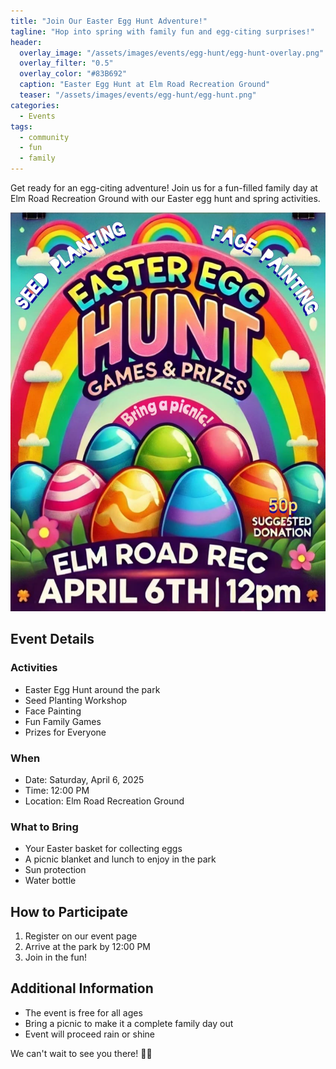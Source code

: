 ```yaml
---
title: "Join Our Easter Egg Hunt Adventure!"
tagline: "Hop into spring with family fun and egg-citing surprises!"
header:
  overlay_image: "/assets/images/events/egg-hunt/egg-hunt-overlay.png"
  overlay_filter: "0.5"
  overlay_color: "#83B692"
  caption: "Easter Egg Hunt at Elm Road Recreation Ground"
  teaser: "/assets/images/events/egg-hunt/egg-hunt.png"
categories: 
  - Events
tags:
  - community
  - fun
  - family
---
```


Get ready for an egg-citing adventure! Join us for a fun-filled family day at Elm Road Recreation Ground with our Easter egg hunt and spring activities.

![Easter Egg Hunt Event](/assets/images/events/egg-hunt/egg-hunt.png)

## Event Details

### Activities

- Easter Egg Hunt around the park
- Seed Planting Workshop
- Face Painting
- Fun Family Games
- Prizes for Everyone

### When
- Date: Saturday, April 6, 2025
- Time: 12:00 PM
- Location: Elm Road Recreation Ground

### What to Bring
- Your Easter basket for collecting eggs
- A picnic blanket and lunch to enjoy in the park
- Sun protection
- Water bottle

## How to Participate
1. Register on our event page
2. Arrive at the park by 12:00 PM
3. Join in the fun!

## Additional Information
- The event is free for all ages
- Bring a picnic to make it a complete family day out
- Event will proceed rain or shine

We can't wait to see you there! 🐰🥚